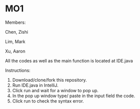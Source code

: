 # MO1
Members:
  
  Chen, Zishi
  
  Lim, Mark
  
  Xu, Aaron
  
  All the codes as well as the main function is located at IDE.java
  
  Instructions:
  1. Download/clone/fork this repository.
  2. Run IDE.java in IntelliJ.
  3. Click run and wait for a window to pop up.
  4. In the pop up window type/ paste in the input field the code.
  5. Click run to check the syntax error.
